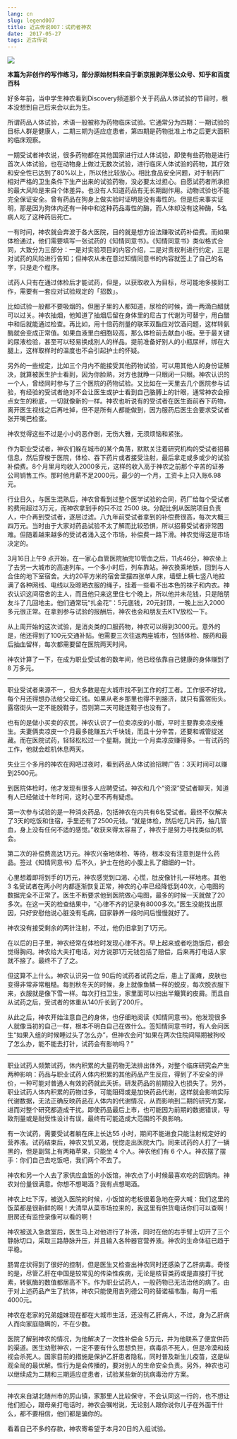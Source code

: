 ```yaml
---
lang: cn
slug: legend007
title: 近古传说007：试药者神农
date:  2017-05-27
tags: 近古传说
---
```

<!-- more -->
![](http://oouh9u8nz.bkt.gdipper.com//legend007.jpg)

**本篇为非创作的写作练习，部分原始材料来自于新京报剥洋葱公众号、知乎和百度百科**

好多年前，当中学生神农看到Discovery频道那个关于药品人体试验的节目时，根本没想到自己后来会以此为生。

所谓药品人体试验，术语一般被称为药物临床试验。它通常分为四期：一期试验的目标人群是健康人，二期三期为适应症患者，第四期是药物批准上市之后更大面积的临床观察。

一期受试者神农说，很多药物都在其他国家进行过人体试验，即使有些药物是进行首次人体试验，也在动物身上做过无数次试验，进行临床人体试验的药物，其疗效和安全性已达到了80%以上，所以他比较放心。相比食品安全问题，对于制药厂相对严格的卫生条件下生产出来的试验药物，没必要太过担心。自愿试药者所承担的最大风险是来自个体差异。也没有人知道药品有无长期副作用。动物试验也不能完全保证安全。曾有药品在狗身上做实验时证明是没有毒性的。但是后来事实证明，那是因为狗体内还有一种中和这种药品毒性的酶，而人体却没有这种酶，5名病人吃了这种药后死亡。

一有时间，神农就会奔波于各大医院，目的就是想方设法赚取试药补偿费。而如果体检通过，他们需要填写一张试药的《知情同意书》。《知情同意书》类似格式合同，大致分为三部分：一是对实验项目的内容介绍，二是对责权利进行约定，三是对试药的风险进行告知；但神农从未在意过知情同意书的内容就签上了自己的名字，只是走个程序。

试药人只有在通过体检后才能试药，但是，以获取收入为目标，尽可能地多接到工作，需要有一套应对试验规定的「招数」。

比如试验一般都不要吸烟的。但圈子里的人都知道，尿检的时候，滴一两滴白醋就可以过关。神农抽烟，他知道了抽烟后留在身体里的尼古丁代谢为可替宁，用白醋中和后就能通过检查。再比如，用十倍药剂量的联苯双酯应对饮酒问题，这样转氨酶就会变成正常值。如果血液里白细胞较高，那么体检前去献血小板。至于最关键的尿液检验，甚至可以轻易换成别人的样品。提前准备好别人的小瓶尿样，绑在大腿上，这样取样时的温度也不会引起护士的怀疑。

另外的一些规定，比如三个月内不能接受其他药物试验，可以用其他人的身份证解决，就算被医生护士看到，因为你脸熟，对方也就睁一只眼闭一只眼。神农认识的一个人，曾经同时参与了三个医院的药物试验。又比如在一天里去几个医院参与试验，有经验的受试者绝对不会让医生或护士看到自己胳膊上的针眼，通常神农会擦点女生的粉底，一切就像新的一样。神农也听说有的受试者在医生面前吞下药物，离开医生视线之后再吐掉，但不是所有人都能做到，因为服药后医生会要求受试者张开嘴巴检查。

神农觉得这些不过是小小的恶作剧，无伤大雅，无须烦恼和紧张。

作为职业受试者，神农们躲在城市的某个角落，默默关注着研究机构的受试者招募信息，然后穿梭于医院，体检、吞下药片或者接受注射，最后拿走或多或少的试验补偿费。8个月里月均收入2000多元，这样的收入高于神农之前那个辛苦的证券公司销售工作。那时他月薪不足2000元，最少的一个月，工资卡上只入账6.98元。

行业日久，与医生混熟后，神农曾看到过整个医学试验的合同，药厂给每个受试者的费用超过3万元，而神农拿到手的只不过 2500 块。分配比例从医院项目负责人，中介再到受试者，逐层过滤。八九年前受试者拿到的补偿费很高，每次大概三四万元。当时由于大家对药品试验不太了解而比较恐惧，所以招募受试者非常困难。但随着越来越多的受试者涌入这个市场，补偿费一路下滑。神农觉得这是市场决定的。

3月16日上午9 点开始，在一家心血管医院抽完10管血之后，11点46分，神农坐上了去另一大城市的高速列车。一个多小时后，列车靠站。神农换乘地铁，回到与人合住的地下室宿舍。大约20平方米的宿舍里摆四张单人床，墙壁上横七竖八地拉满了各种网线、电线以及晾晒衣服的绳子，挂着一些看不出本色的袜子和内衣。神农认识这间宿舍的主人，而且他只来这里住七个晚上，所以他并未花钱，只是陪朋友斗了几回地主。他们通常玩“扎金花”：5元底钱，20元封顶，一晚上出入2000多元很正常。在拿到参与试验的报酬后，神农也会和朋友去KTV放松一下。

从上周开始的这次试验，是消炎类的口服药物，神农可以得到3000元。意外的是，他还得到了100元交通补贴。他需要三次往返两座城市，包括体检、服药和最后抽血留样，每次都需要留在医院两天时间。

神农计算了一下，在成为职业受试者的数年间，他已经依靠自己健康的身体赚到了 8 万多元。

------------------------------------------------------------------------

职业受试者来源不一，但大多数是在大城市找不到工作的打工者。工作很不好找，每个月还得想办法给父母汇钱。如果从老乡那里也得不到接济，就只有露宿街头。露宿街头一定不能脱鞋子，否则第二天可能连鞋子也没有了。

也有的是做小买卖的农民，神农认识了一位卖凉皮的小贩，平时主要靠卖凉皮维生。夫妻俩卖凉皮一个月最多能赚五六千块钱，而且十分辛苦，还要和城管捉迷藏。而在医院试药，轻轻松松过一个星期，就比一个月卖凉皮赚得多。一有试药的工作，他就会趁机休息两天。

失业三个多月的神农在网吧过夜时，看到药品人体试验招聘广告：3天时间可以赚到2500元。

到医院体检时，他才发现有很多人应聘受试。神农和几个“资深”受试者聊天，知道有人已经做过十年时间，这时心里不再有疑虑。

第一次参与试验的是一种消炎药品，包括神农在内共有6名受试者。最终不仅解决了3天的吃饭和住宿，手里还有了2500元钱。“就是体检，然后吃几片药，抽几管血，身上没有任何不适的感觉。”收获来得太容易了，神农于是努力寻找类似的机会。

第二次的补偿费高达1万元。神农兴奋地体检、等待，根本没有注意到是什么药品。签过《知情同意书》后不久，护士在他的小腹上扎了细细的一针。

心里想着即将到手的1万元，神农感觉到口渴、心慌，肚皮像针扎一样地疼。其他 3 名受试者在两小时内都逐渐恢复正常，神农的心率已经降低到40次，心电图的数据完全不正常了。医生不断要求他到医院做心电图，最多的时候一天就做了20多次。在这一天的检查结果中，“心律不齐的记录有8000多次。”医生没能找出原因，只好安慰他说心脏没有毛病，回家静养一段时间后慢慢就好了。

神农没有接受剩余的两针注射，不过，他仍旧拿到了1万元。

在以后的日子里，神农经常在体检时发现心律不齐。早上起来或者吃饱饭后，都会觉得胸闷。神农给大夫打电话，对方说那1万元钱包括了赔偿，后来再打电话人家就不接了。最终不了了之。

但这算不上什么。神农认识另一位 90后的试药者试药之后，患上了面瘫，皮肤也变得非常非常粗糙。每到秋冬天的时候，身上就像鱼鳞一样的蜕皮，每次脱衣服下来，衣服就是像下雪一样。每次打扫卫生，家里面可以扫出半簸箕的皮屑。而且自从试药之后，受试者的体重从140斤长到了200斤。

从此之后，神农开始注意自己的身体，也仔细地阅读《知情同意书》。他发现很多人就像当初的自己一样，根本不明白自己在做什么。签知情同意书时，有人会问医生“如果入组的时候睡过头了怎么办”，但神农会问“如果在两次住院间隔期被狗咬了怎么办，能不能去打针，试药会有影响吗？”

------------------------------------------------------------------------

职业试药人频繁试药，体内积累的大量药物无法排出体外，对整个临床研究会产生两种影响：药品与职业试药人体内积累的其他药品产生反应，得到了不安全的评价，一种可能对普通人有效的药就此夭折。研发药品的前期投入也损失了。另外，职业试药人体内积累的药物过多，可能阻碍或是加快药品代谢，这样就会影响实际代谢数据，无法正确反映药品在人体内的代谢情况，从而影响到二期的研究方案，进而对整个研究都造成干扰。即使药品最后上市，也可能因为前期的数据错误，导致剂量或是耐受性设计有误，最终有可能造成大范围的不良影响。

有一次试药，需要受试者躺在床上长达55 小时，期间不能进食只能注射规定好的营养液。试药结束后，神农又饥又渴，恍惚走出医院大门。同来试药的人打了一辆黑的，但是副驾上有两箱苹果，只能坐 4 个人。神农他们有 6 个人。神农摆了摆手：你们自己去吃饭吧，我们两个不去了。

神农和另一个人去了家供应盒饭的小饭馆，神农点了小时候最喜欢吃的回锅肉。神农对份量很满意。你想不想喝酒？我有点想喝酒。

神农上吐下泻，被送入医院的时候，小饭馆的老板很着急地在旁大喊：我们这里的饭菜都是很新鲜的啊！大清早从菜市场拉来的，我这里有供货电话你们可以查啊！厨房还有监控录像可以看的啊！

神农被送入急救室后，医生马上对他进行了补液，同时在他的右手臂上切开了三个静脉切口，采取三路静脉升压，并且输入各种器官营养液。神农的生命体征已趋于平稳。

肠胃症状得到了很好的控制，但是医生又检查出神农同时还感染了乙肝病毒。奇怪的是，尽管乙肝在中国是较常见的传染性疾病，无论是核苷类药或是直接打干扰素，转氨酶的数值都居高不下。作为职业试药人，一般药物已无法治他的病了。由于对上述药品产生了抗体，神农只能使用吉列德公司的替诺福韦酯，每月一瓶4000元。

神农在老家的兄弟姐妹现在都在大城市生活，还没有乙肝病人，不过，身为乙肝病人而向家庭隐瞒的，不在少数。

医院了解到神农的情况，为他解决了一次性补偿金 5万元，并为他联系了便宜供药的渠道。医生劝慰神农，一定不要有什么思想负担，病毒杀不死人，但是冷漠和歧视会杀死人。国家目前的措施是保护乙肝患者隐私，同时普及新生儿疫苗，这是纵观全局的最优解。性行为是会传播的，要对别人的生命安全负责。另外，神农也可以继续成为二期和三期适应症患者，试验某些新的抗病毒治疗方案。

------------------------------------------------------------------------

神农来自湖北随州市的厉山镇，家那里人比较保守，不会认同这一行的，也不想让他们担心，跟母亲打电话时，神农会嘱咐说，无论别人跟你说你儿子在外面干什么，都不要相信，他们都是骗你的。

看着自己不多的存款，神农寄希望于本月20日的入组试验。